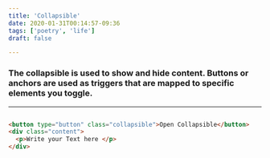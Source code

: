 ```yaml
---
title: 'Collapsible'
date: 2020-01-31T00:14:57-09:36
tags: ['poetry', 'life']
draft: false

---
```




### The collapsible is used to show and hide content. Buttons or anchors are used as triggers that are mapped to specific elements you toggle. 
___

```html

<button type="button" class="collapsible">Open Collapsible</button>
<div class="content">
  <p>Write your Text here </p>
</div>


```
